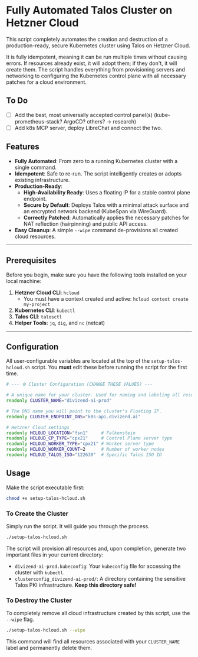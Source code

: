 # Fully Automated Talos Cluster on Hetzner Cloud

This script completely automates the creation and destruction of a production-ready, secure Kubernetes cluster using Talos on Hetzner Cloud.

It is fully idempotent, meaning it can be run multiple times without causing errors. If resources already exist, it will adopt them; if they don't, it will create them. The script handles everything from provisioning servers and networking to configuring the Kubernetes control plane with all necessary patches for a cloud environment.

## To Do

- [ ] Add the best, most universally accepted control panel(s) (kube-prometheus-stack? ArgoCD? others? -> research)
- [ ] Add k8s MCP server, deploy LibreChat and connect the two.

## Features

- **Fully Automated**: From zero to a running Kubernetes cluster with a single command.
- **Idempotent**: Safe to re-run. The script intelligently creates or adopts existing infrastructure.
- **Production-Ready**:
    - **High-Availability Ready**: Uses a floating IP for a stable control plane endpoint.
    - **Secure by Default**: Deploys Talos with a minimal attack surface and an encrypted network backend (KubeSpan via WireGuard).
    - **Correctly Patched**: Automatically applies the necessary patches for NAT reflection (hairpinning) and public API access.
- **Easy Cleanup**: A simple `--wipe` command de-provisions all created cloud resources.

---

##  Prerequisites

Before you begin, make sure you have the following tools installed on your local machine:

1.  **Hetzner Cloud CLI**: `hcloud`
    - You must have a context created and active: `hcloud context create my-project`
2.  **Kubernetes CLI**: `kubectl`
3.  **Talos CLI**: `talosctl`
4.  **Helper Tools**: `jq`, `dig`, and `nc` (netcat)

---

## Configuration

All user-configurable variables are located at the top of the `setup-talos-hcloud.sh` script. You **must** edit these before running the script for the first time.

```bash
# --- ⚙️ Cluster Configuration (CHANGE THESE VALUES) ---

# A unique name for your cluster. Used for naming and labeling all resources.
readonly CLUSTER_NAME="divizend-ai-prod"

# The DNS name you will point to the cluster's Floating IP.
readonly CLUSTER_ENDPOINT_DNS="k8s-api.divizend.ai"

# Hetzner Cloud settings
readonly HCLOUD_LOCATION="fsn1"     # Falkenstein
readonly HCLOUD_CP_TYPE="cpx21"     # Control Plane server type
readonly HCLOUD_WORKER_TYPE="cpx21" # Worker server type
readonly HCLOUD_WORKER_COUNT=2      # Number of worker nodes
readonly HCLOUD_TALOS_ISO="122630"  # Specific Talos ISO ID
```

## Usage

Make the script executable first:

```bash
chmod +x setup-talos-hcloud.sh
```

### To Create the Cluster

Simply run the script. It will guide you through the process.

```bash
./setup-talos-hcloud.sh
```

The script will provision all resources and, upon completion, generate two important files in your current directory:

- `divizend-ai-prod.kubeconfig`: Your `kubeconfig` file for accessing the cluster with `kubectl`.
- `clusterconfig_divizend-ai-prod/`: A directory containing the sensitive Talos PKI infrastructure. **Keep this directory safe!**

### To Destroy the Cluster

To completely remove all cloud infrastructure created by this script, use the `--wipe` flag.

```bash
./setup-talos-hcloud.sh --wipe
```

This command will find all resources associated with your `CLUSTER_NAME` label and permanently delete them.
